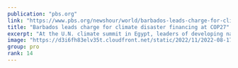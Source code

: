 ```yaml
---
publication: "pbs.org"
link: "https://www.pbs.org/newshour/world/barbados-leads-charge-for-climate-disaster-financing-at-cop27"
title: "Barbados leads charge for climate disaster financing at COP27"
excerpt: "At the U.N. climate summit in Egypt, leaders of developing nations have repeatedly said it's not fair to expect them to cover the costs of rebuilding from devastating weather events in a warming world"
image: "https://d3i6fh83elv35t.cloudfront.net/static/2022/11/2022-08-17T233446Z_434431918_RC2NYV9FLOKD_RTRMADP_3_CLIMATE-CHANGE-CARIBBEAN-COP27-1024x683.jpg"
group: pro
rank: 14
---
```

